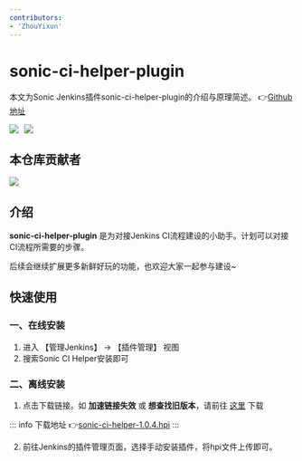 ```yaml
---
contributors:
- 'ZhouYixun'
---
```


# sonic-ci-helper-plugin
本文为Sonic Jenkins插件sonic-ci-helper-plugin的介绍与原理简述。 👉[Github地址](https://github.com/jenkinsci/sonic-ci-helper-plugin)

<div style="display: flex">
<img src="https://img.shields.io/github/stars/jenkinsci/sonic-ci-helper-plugin?style=social">
<img style="margin-left:10px" src="https://img.shields.io/github/forks/jenkinsci/sonic-ci-helper-plugin?style=social">
</div>

## 本仓库贡献者

<a href="https://github.com/jenkinsci/sonic-ci-helper-plugin/graphs/contributors">
  <img src="https://contrib.rocks/image?repo=jenkinsci/sonic-ci-helper-plugin" />
</a>

## 介绍

**sonic-ci-helper-plugin** 是为对接Jenkins CI流程建设的小助手。计划可以对接CI流程所需要的步骤。

后续会继续扩展更多新鲜好玩的功能，也欢迎大家一起参与建设~

## 快速使用

### 一、在线安装

1. 进入 【管理Jenkins】 -> 【插件管理】 视图
2. 搜索Sonic CI Helper安装即可
   
<ElImage style="width: 80%" hide-on-click-modal src="./images/center.png" :preview-src-list="['./images/center.png']"/>

### 二、离线安装
  
1. 点击下载链接。如 **加速链接失效** 或 **想查找旧版本**，请前往 <a href="https://github.com/jenkinsci/sonic-ci-helper-plugin/releases" target="_blank">这里</a> 下载

::: info 下载地址
 👉<a href="https://download.fastgit.org/jenkinsci/sonic-ci-helper-plugin/releases/download/sonic-ci-helper-1.0.4/sonic-ci-helper.hpi" target="_blank">sonic-ci-helper-1.0.4.hpi</a>
:::

2. 前往Jenkins的插件管理页面，选择手动安装插件，将hpi文件上传即可。

